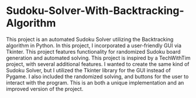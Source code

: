 # Sudoku-Solver-With-Backtracking-Algorithm

This project is an automated Sudoku Solver utilizing the Backtracking algorithm in Python. In this project, I incorporated a user-friendly GUI via Tkinter. 
This project features functionality for randomized Sudoku board generation and automated solving. This project is inspired by a TechWithTim project, with several additional features. 
I wanted to create the same kind of Sudoku Solver, but I utilized the Tkinter library for the GUI instead of Pygame. I also included the randomized solving, and buttons 
for the user to interact with the program. This is an both a unique implementation and an improved version of the project.
